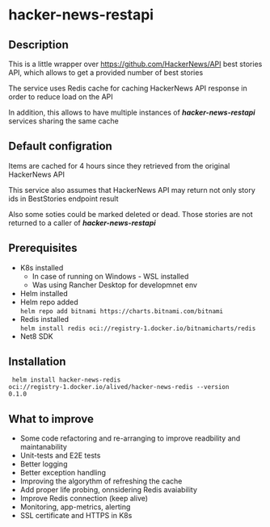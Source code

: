 # hacker-news-restapi

## Description

This is a little wrapper over https://github.com/HackerNews/API best stories API, which allows to get a provided number of best stories

The service uses Redis cache for caching HackerNews API response in order to reduce load on the API

In addition, this allows to have multiple instances of ***hacker-news-restapi*** services sharing the same cache

## Default configration

Items are cached for 4 hours since they retrieved from the original HackerNews API

This service also assumes that HackerNews API may return not only story ids in BestStories endpoint result

Also some soties could be marked deleted or dead. Those stories are not returned to a caller of ***hacker-news-restapi***

## Prerequisites
<ul>
  <li>K8s installed
    <ul>
      <li>In case of running on Windows - WSL installed</li>
      <li>Was using Rancher Desktop for developmnet env</li>
    </ul>
  </li>
  <li>Helm installed</li>
  <li>
      Helm repo added<br/>
      <code>helm repo add bitnami https://charts.bitnami.com/bitnami</code>
  </li>
  <li>Redis installed<br/>
  <code>helm install redis oci://registry-1.docker.io/bitnamicharts/redis</code>
  </li>
  <li>Net8 SDK</li>
</ul>

## Installation
<code> helm install hacker-news-redis oci://registry-1.docker.io/alived/hacker-news-redis --version 0.1.0</code>

## What to improve
<ul>
    <li>Some code refactoring and re-arranging to improve readbility and maintanability</li>
    <li>Unit-tests and E2E tests</li>
    <li>Better logging</li>
    <li>Better exception handling</li>
    <li>Improving the algorythm of refreshing the cache</li>
    <li>Add proper life probing, onnsidering Redis avaiability</li>
    <li>Improve Redis connection (keep alive)</li>
    <li>Monitoring, app-metrics, alerting</li>
    <li>SSL certificate and HTTPS in K8s</li>
</ul>